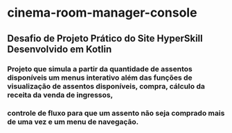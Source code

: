 # cinema-room-manager-console

## Desafio de Projeto Prático do Site HyperSkill Desenvolvido em Kotlin

### Projeto que simula a partir da quantidade de assentos disponíveis um menus interativo além das funções de visualização de assentos disponíveis, compra, cálculo da receita da venda de ingressos,
### controle de fluxo para que um assento não seja comprado mais de uma vez e um menu de navegação. 
